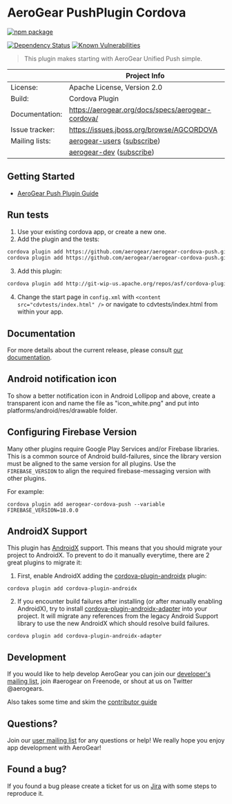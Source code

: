 # AeroGear PushPlugin Cordova

[![npm package](https://nodei.co/npm/aerogear-cordova-push.png?downloads=true&downloadRank=true&stars=true)](https://nodei.co/npm/aerogear-cordova-push/)

[![Dependency Status](https://img.shields.io/david/aerogear/aerogear-cordova-push.svg?style=flat-square)](https://david-dm.org/aerogear/aerogear-cordova-push)
[![Known Vulnerabilities](https://snyk.io/test/npm/aerogear-cordova-push/badge.svg?style=flat-square)](https://snyk.io/test/npm/aerogear-cordova-push)

> This plugin makes starting with AeroGear Unified Push simple.

|                 | Project Info  |
| --------------- | ------------- |
| License:        | Apache License, Version 2.0  |
| Build:          | Cordova Plugin  |
| Documentation:  | https://aerogear.org/docs/specs/aerogear-cordova/  |
| Issue tracker:  | https://issues.jboss.org/browse/AGCORDOVA  |
| Mailing lists:  | [aerogear-users](http://aerogear-users.1116366.n5.nabble.com/) ([subscribe](https://lists.jboss.org/mailman/listinfo/aerogear-users))  |
|                 | [aerogear-dev](http://aerogear-dev.1069024.n5.nabble.com/) ([subscribe](https://lists.jboss.org/mailman/listinfo/aerogear-dev))  |

## Getting Started
* [AeroGear Push Plugin Guide](http://aerogear.org/docs/guides/aerogear-cordova/AerogearCordovaPush/)

## Run tests

1. Use your existing cordova app, or create a new one.
1. Add the plugin and the tests:

  ```bash
  cordova plugin add https://github.com/aerogear/aerogear-cordova-push.git
  cordova plugin add https://github.com/aerogear/aerogear-cordova-push.git#:/tests
  ```

3. Add this plugin:
  ```bash
  cordova plugin add http://git-wip-us.apache.org/repos/asf/cordova-plugin-test-framework.git
  ```
4. Change the start page in `config.xml` with `<content src="cdvtests/index.html" />` or navigate to cdvtests/index.html from within your app.

## Documentation

For more details about the current release, please consult [our documentation](https://aerogear.org/docs/specs/aerogear-cordova/).

## Android notification icon

To show a better notification icon in Android Lollipop and above, create a transparent icon and name the file as "icon_white.png" and put into platforms/android/res/drawable folder.

## Configuring Firebase Version

Many other plugins require Google Play Services and/or Firebase libraries. This is a common source of Android build-failures, since the library version must be aligned to the same version for all plugins. Use the `FIREBASE_VERSION` to align the required firebase-messaging version with other plugins.

For example:

```
cordova plugin add aerogear-cordova-push --variable FIREBASE_VERSION=18.0.0
```

## AndroidX Support

This plugin has [AndroidX](https://developer.android.com/jetpack/androidx) support. This means that you should migrate your project to AndroidX. To prevent to do it manually everytime, there are 2 great plugins to migrate it:

1. First, enable AndroidX adding the [cordova-plugin-androidx](https://github.com/dpa99c/cordova-plugin-androidx) plugin:

```
cordova plugin add cordova-plugin-androidx
```

2. If you encounter build failures after installing (or after manually enabling AndroidX), try to install [cordova-plugin-androidx-adapter](https://github.com/dpa99c/cordova-plugin-androidx-adapter) into your project. It will migrate any references from the legacy Android Support library to use the new AndroidX which should resolve build failures.
```
cordova plugin add cordova-plugin-androidx-adapter
```

## Development

If you would like to help develop AeroGear you can join our [developer's mailing list](https://lists.jboss.org/mailman/listinfo/aerogear-dev), join #aerogear on Freenode, or shout at us on Twitter @aerogears.

Also takes some time and skim the [contributor guide](http://aerogear.org/docs/guides/Contributing/)

## Questions?

Join our [user mailing list](https://lists.jboss.org/mailman/listinfo/aerogear-users) for any questions or help! We really hope you enjoy app development with AeroGear!

## Found a bug?

If you found a bug please create a ticket for us on [Jira](https://issues.jboss.org/browse/AGCORDOVA) with some steps to reproduce it.
